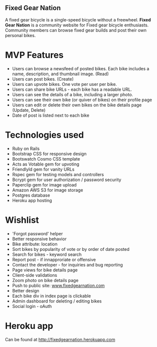 ## Fixed Gear Nation

A fixed gear bicycle is a single-speed bicycle without a freewheel. **Fixed Gear Nation** is a community website for Fixed gear bicycle enthusiasts.  Community members can browse fixed gear builds and post their own personal bikes.

# MVP Features

* Users can browse a newsfeed of posted bikes.  Each bike includes a name, description, and thumbnail image. (Read)
* Users can post bikes. (Create)
* Users can upvote bikes.  One vote per user per bike.
* Users can share bike URLs - each bike has a readable URL.
* Users can see the details of a bike, including a larger photo. 
* Users can see their own bike (or quiver of bikes) on their profile page
* Users can edit or delete their own bikes on the bike details page (Update, Delete)
* Date of post is listed next to each bike

# Technologies used

* Ruby on Rails
* Bootstrap CSS for responsive design
* Bootswatch Cosmo CSS template
* Acts as Votable gem for upvoting
* FriendlyId gem for vanity URLs
* Rspec gem for testing models and controllers
* Bcrypt gem for user authorization / password security
* Paperclip gem for image upload
* Amazon AWS S3 for image storage
* Postgres database
* Heroku app hosting

# Wishlist

* 'Forgot password' helper
* Better responsive behavior
* Bike attribute:  location
* Sort bikes by popularity of vote or by order of date posted 
* Search for bikes - keyword search
* Report post - if innapproriate or offensive
* Contact the developer - for inquiries and bug reporting
* Page views for bike details page
* Client-side validations
* Zoom photo on bike details page
* Push to public site: www.fixedgearnation.com
* Better design
* Each bike div in index page is clickable 
* Admin dashboard for deleting / editing bikes
* Social login - oAuth

# Heroku app

Can be found at  <http://fixedgearnation.herokuapp.com>  
 